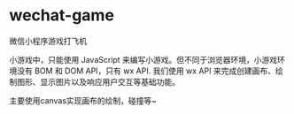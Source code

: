 # wechat-game
微信小程序游戏打飞机

小游戏中，只能使用 JavaScript 来编写小游戏。但不同于浏览器环境，小游戏环境没有 BOM 和 DOM API，只有 wx API. 我们使用 wx API 来完成创建画布、绘制图形、显示图片以及响应用户交互等基础功能。

主要使用canvas实现画布的绘制，碰撞等~

